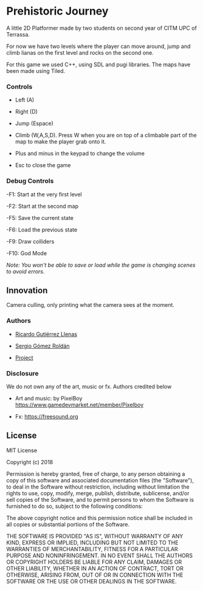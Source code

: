 # Prehistoric Journey

A little 2D Platformer made by two students on second year of CITM UPC of Terrassa.

For now we have two levels where the player can move around, jump and climb lianas on the first level and rocks on the second one.

For this game we used C++, using SDL and pugi libraries. The maps have been made using Tiled.

### Controls

- Left  (A)

- Right (D)

- Jump  (Espace)

- Climb (W,A,S,D). Press W when you are on top of a climbable part of the map to make the player grab onto it.

- Plus and minus in the keypad to change the volume

- Esc to close the game

### Debug Controls

-F1:  Start at the very first level

-F2:  Start at the second map

-F5:  Save the current state

-F6:  Load the previous state

-F9:  Draw colliders

-F10: God Mode

*Note: You won't be able to save or load while the game is changing scenes to avoid errors.*

## Innovation

Camera culling, only printing what the camera sees at the moment.

### Authors

- [Ricardo Gutiérrez Llenas](https://github.com/Ricardogll)

- [Sergio Gómez Roldán](https://github.com/Sersius)

- [Project](https://github.com/Ricardogll/Prehistoric-Journey)

### Disclosure

We do not own any of the art, music or fx. Authors credited below

- Art and music: by PixelBoy https://www.gamedevmarket.net/member/Pixelboy

- Fx:  https://freesound.org

## License

MIT License

Copyright (c) 2018 

Permission is hereby granted, free of charge, to any person obtaining a copy
of this software and associated documentation files (the "Software"), to deal
in the Software without restriction, including without limitation the rights
to use, copy, modify, merge, publish, distribute, sublicense, and/or sell
copies of the Software, and to permit persons to whom the Software is
furnished to do so, subject to the following conditions:

The above copyright notice and this permission notice shall be included in all
copies or substantial portions of the Software.

THE SOFTWARE IS PROVIDED "AS IS", WITHOUT WARRANTY OF ANY KIND, EXPRESS OR
IMPLIED, INCLUDING BUT NOT LIMITED TO THE WARRANTIES OF MERCHANTABILITY,
FITNESS FOR A PARTICULAR PURPOSE AND NONINFRINGEMENT. IN NO EVENT SHALL THE
AUTHORS OR COPYRIGHT HOLDERS BE LIABLE FOR ANY CLAIM, DAMAGES OR OTHER
LIABILITY, WHETHER IN AN ACTION OF CONTRACT, TORT OR OTHERWISE, ARISING FROM,
OUT OF OR IN CONNECTION WITH THE SOFTWARE OR THE USE OR OTHER DEALINGS IN THE
SOFTWARE.
